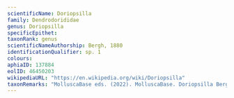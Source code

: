 ```yaml
---
scientificName: Doriopsilla
family: Dendrodorididae
genus: Doriopsilla
specificEpithet: 
taxonRank: genus
scientificNameAuthorship: Bergh, 1880
identificationQualifier: sp. 1
colours:
aphiaID: 137884
eolID: 46450203
wikipediaURL: "https://en.wikipedia.org/wiki/Doriopsilla"
taxonRemarks: "MolluscaBase eds. (2022). MolluscaBase. Doriopsilla Bergh, 1880. Accessed through: World Register of Marine Species at: https://www.marinespecies.org/aphia.php?p=taxdetails&id=137884 on 2022-02-24"
---
```

